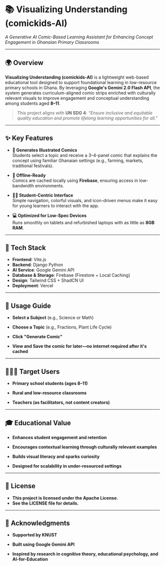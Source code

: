 # 📚 Visualizing Understanding (comickids-AI)
*A Generative AI Comic-Based Learning Assistant for Enhancing Concept Engagement in Ghanaian Primary Classrooms*

---

## 🌍 Overview

**Visualizing Understanding (comickids-AI)** is a lightweight web-based educational tool designed to support foundational learning in low-resource primary schools in Ghana. By leveraging **Google's Gemini 2.0 Flash API**, the system generates curriculum-aligned comic strips enriched with culturally relevant visuals to improve engagement and conceptual understanding among students aged **8–11**.

> This project aligns with **UN SDG 4**: _“Ensure inclusive and equitable quality education and promote lifelong learning opportunities for all.”_

---

## ✨ Key Features

- **🎨 Generates Illustrated Comics**  
  Students select a topic and receive a 3–4-panel comic that explains the concept using familiar Ghanaian settings (e.g., farming, markets, traditional festivals).

- **📶 Offline-Ready**  
  Comics are cached locally using **Firebase**, ensuring access in low-bandwidth environments.

- **👧🏽 Student-Centric Interface**  
  Simple navigation, colorful visuals, and icon-driven menus make it easy for young learners to interact with the app.

- **💻 Optimized for Low-Spec Devices**  
  Runs smoothly on tablets and refurbished laptops with as little as **8GB RAM**.

---

## 🧰 Tech Stack

- **Frontend**: Vite.js
- **Backend**: Django Python 
- **AI Service**: Google Gemini API  
- **Database & Storage**: Firebase (Firestore + Local Caching)  
- **Design**: Tailwind CSS + ShadCN UI  
- **Deployment**: Vercel

---

## 📖 Usage Guide
- **Select a Subject** (e.g., Science or Math)

- **Choose a Topic** (e.g., Fractions, Plant Life Cycle)

- **Click "Generate Comic"**

- **View and Save the comic for later—no internet required after it's cached**

---

## 🧑🏾‍🏫 Target Users
- **Primary school students (ages 8–11)**

- **Rural and low-resource classrooms**

- **Teachers (as facilitators, not content creators)**

---

## 🎓 Educational Value
- **Enhances student engagement and retention**

- **Encourages contextual learning through culturally relevant examples**

- **Builds visual literacy and sparks curiosity**

- **Designed for scalability in under-resourced settings**

---

## 🪪 License
- **This project is licensed under the Apache License.**
- **See the LICENSE file for details.**

---

## 🙏 Acknowledgments
- **Supported by KNUST**

- **Built using Google Gemini API**

- **Inspired by research in cognitive theory, educational psychology, and AI-for-Education**

